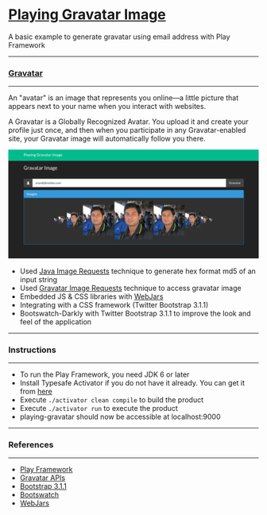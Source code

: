 # [Playing Gravatar Image](https://github.com/knoldus/playing-gravatar)
A basic example to generate gravatar using email address with Play Framework

-----------------------------------------------------------------------
### [Gravatar](https://en.gravatar.com/support/what-is-gravatar/)
-----------------------------------------------------------------------
An "avatar" is an image that represents you online—a little picture that appears next to your name when you interact with websites.

A Gravatar is a Globally Recognized Avatar. You upload it and create your profile just once, and then when you participate in any Gravatar-enabled site, your Gravatar image will automatically follow you there.

![alt tag](/public/images/gravatar.png)

- Used [Java Image Requests](https://en.gravatar.com/site/implement/images/) technique to generate hex format md5 of an input string
- Used [Gravatar Image Requests](https://en.gravatar.com/site/implement/images/) technique to access gravatar image
- Embedded JS & CSS libraries with [WebJars](http://www.webjars.org/)
- Integrating with a CSS framework (Twitter Bootstrap 3.1.1)
- Bootswatch-Darkly with Twitter Bootstrap 3.1.1 to improve the look and feel of the application

-----------------------------------------------------------------------
### Instructions
-----------------------------------------------------------------------
* To run the Play Framework, you need JDK 6 or later
* Install Typesafe Activator if you do not have it already. You can get it from [here](http://www.playframework.com/download) 
* Execute `./activator clean compile` to build the product
* Execute `./activator run` to execute the product
* playing-gravatar should now be accessible at localhost:9000

-----------------------------------------------------------------------
### References
-----------------------------------------------------------------------
* [Play Framework](http://www.playframework.com/)
* [Gravatar APIs](https://en.gravatar.com/site/implement/)
* [Bootstrap 3.1.1](http://getbootstrap.com/css/)
* [Bootswatch](http://bootswatch.com/darkly/)
* [WebJars](http://www.webjars.org/)

